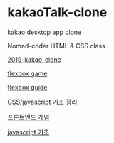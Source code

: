 # kakaoTalk-clone

<p>kakao desktop app clone</p>
<p>Nomad-coder HTML & CSS class</p>
<a href="https://inmog.github.io/kakaoTalk-clone/2019-kakao-clone/index.html">2019-kakao-clone</a>

<a href="http://flexboxfroggy.com/#ko">flexbox game</a>

<a href="https://heropy.blog/2018/11/24/css-flexible-box/">flexbox guide</a>

<a href="https://www.youtube.com/playlist?list=PLe9WXHRkq9p0k7eF0TrIHgL5Cy9khHWnX">CSS/javascript 기초 정리</a>

<a href="https://www.youtube.com/playlist?list=PLv2d7VI9OotQ1F92Jp9Ce7ovHEsuRQB3Y">프론트엔드 개념</a>

<a href="https://www.youtube.com/playlist?list=PLv2d7VI9OotTVOL4QmPfvJWPJvkmv6h-2">javascript 기초</a>

